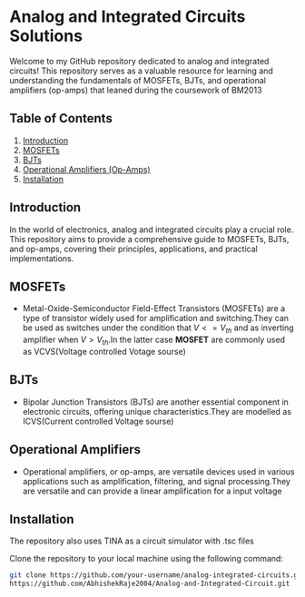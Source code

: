 # Analog and Integrated Circuits Solutions

Welcome to my GitHub repository dedicated to analog and integrated circuits! This repository serves as a valuable resource for learning and understanding the fundamentals of MOSFETs, BJTs, and operational amplifiers (op-amps) that Ieaned during the coursework of BM2013

## Table of Contents
1. [Introduction](#introduction)
2. [MOSFETs](#mosfets)
3. [BJTs](#bjts)
4. [Operational Amplifiers (Op-Amps)](#operational-amplifiers)
5. [Installation](#installation)

## Introduction
In the world of electronics, analog and integrated circuits play a crucial role. This repository aims to provide a comprehensive guide to MOSFETs, BJTs, and op-amps, covering their principles, applications, and practical implementations.

## MOSFETs
- Metal-Oxide-Semiconductor Field-Effect Transistors (MOSFETs) are a type of transistor widely used for amplification and switching.They can be used as switches under the condition that $V<=V_{th}$ and as inverting amplifier when $V>V_{th}$.In the latter case **MOSFET** are commonly used as VCVS(Voltage controlled Votage sourse)
## BJTs
- Bipolar Junction Transistors (BJTs) are another essential component in electronic circuits, offering unique characteristics.They are modelled as ICVS(Current controlled Voltage sourse)
## Operational Amplifiers
- Operational amplifiers, or op-amps, are versatile devices used in various applications such as amplification, filtering, and signal processing.They are versatile and can provide a linear amplification for a input voltage

## Installation
The repository also uses TINA as a circuit simulator with .tsc files

Clone the repository to your local machine using the following command:


```bash
git clone https://github.com/your-username/analog-integrated-circuits.git
https://github.com/AbhishekRaje2004/Analog-and-Integrated-Circuit.git
